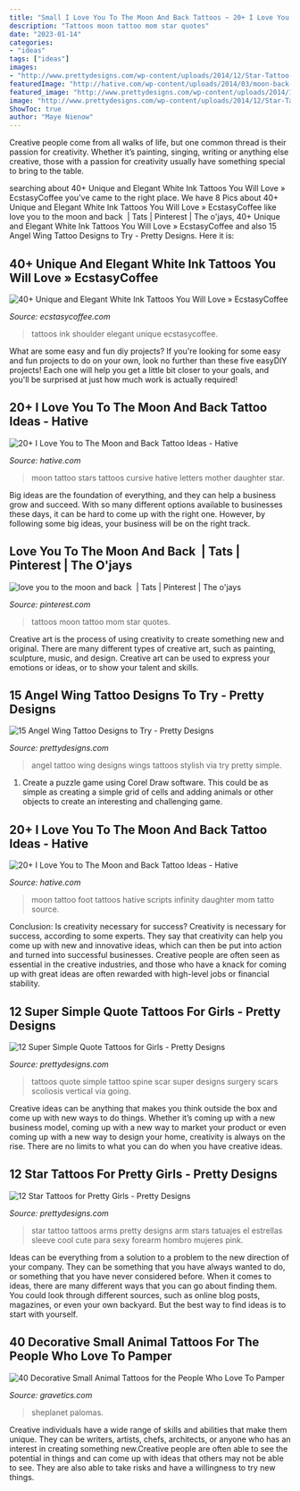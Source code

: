 ```yaml
---
title: "Small I Love You To The Moon And Back Tattoos ~ 20+ I Love You To The Moon And Back Tattoo Ideas"
description: "Tattoos moon tattoo mom star quotes"
date: "2023-01-14"
categories:
- "ideas"
tags: ["ideas"]
images:
- "http://www.prettydesigns.com/wp-content/uploads/2014/12/Star-Tattoo-on-Arms.jpg"
featuredImage: "http://hative.com/wp-content/uploads/2014/03/moon-back-tattoos/6-scripts-and-moon-on-foot.jpg"
featured_image: "http://www.prettydesigns.com/wp-content/uploads/2014/12/Star-Tattoo-on-Arms.jpg"
image: "http://www.prettydesigns.com/wp-content/uploads/2014/12/Star-Tattoo-on-Arms.jpg"
ShowToc: true
author: "Maye Nienow"
---
```



Creative people come from all walks of life, but one common thread is their passion for creativity. Whether it’s painting, singing, writing or anything else creative, those with a passion for creativity usually have something special to bring to the table.

	

		
searching about 40+ Unique and Elegant White Ink Tattoos You Will Love » EcstasyCoffee you've came to the right place. We have 8 Pics about 40+ Unique and Elegant White Ink Tattoos You Will Love » EcstasyCoffee like love you to the moon and back ️ | Tats | Pinterest | The o&#039;jays, 40+ Unique and Elegant White Ink Tattoos You Will Love » EcstasyCoffee and also 15 Angel Wing Tattoo Designs to Try - Pretty Designs. Here it is:
		
    
## 40+ Unique And Elegant White Ink Tattoos You Will Love » EcstasyCoffee

<img loading=lazy src="https://i2.wp.com/www.ecstasycoffee.com/wp-content/uploads/2016/10/Rose-Gripped-Shoulder.jpg" onerror="this.onerror=null;this.src='https://tse3.mm.bing.net/th?id=OIP.Mj5bMmylK6tIckox8CjY2wHaJ4&amp;pid=15.1';" alt="40+ Unique and Elegant White Ink Tattoos You Will Love » EcstasyCoffee">

_Source: ecstasycoffee.com_

>tattoos ink shoulder elegant unique ecstasycoffee. 

	

What are some easy and fun diy projects?
If you're looking for some easy and fun projects to do on your own, look no further than these five easyDIY projects! Each one will help you get a little bit closer to your goals, and you'll be surprised at just how much work is actually required!

    
## 20+ I Love You To The Moon And Back Tattoo Ideas - Hative

<img loading=lazy src="https://hative.com/wp-content/uploads/2014/03/moon-back-tattoos/21-stars-moon-and-cursive-letters.jpg" onerror="this.onerror=null;this.src='https://tse2.mm.bing.net/th?id=OIP.Ivfd63CNvNwM65XHa3a3rQHaEL&amp;pid=15.1';" alt="20+ I Love You to The Moon and Back Tattoo Ideas - Hative">

_Source: hative.com_

>moon tattoo stars tattoos cursive hative letters mother daughter star. 

	

Big ideas are the foundation of everything, and they can help a business grow and succeed. With so many different options available to businesses these days, it can be hard to come up with the right one. However, by following some big ideas, your business will be on the right track.

    
## Love You To The Moon And Back ️ | Tats | Pinterest | The O&#039;jays

<img loading=lazy src="https://i.pinimg.com/736x/07/b0/fb/07b0fb305ac0f2b8690cd4ccff7e5d63.jpg" onerror="this.onerror=null;this.src='https://tse1.mm.bing.net/th?id=OIP.3is5fADDQW4fX3QVtBBB_gHaJ3&amp;pid=15.1';" alt="love you to the moon and back ️ | Tats | Pinterest | The o&#039;jays">

_Source: pinterest.com_

>tattoos moon tattoo mom star quotes. 

	

Creative art is the process of using creativity to create something new and original. There are many different types of creative art, such as painting, sculpture, music, and design. Creative art can be used to express your emotions or ideas, or to show your talent and skills.

    
## 15 Angel Wing Tattoo Designs To Try - Pretty Designs

<img loading=lazy src="http://www.prettydesigns.com/wp-content/uploads/2014/11/Stylish-Angel-Wing-Tattoo.jpg" onerror="this.onerror=null;this.src='https://tse3.mm.bing.net/th?id=OIP.WlNl2DOuVdyb3wO3UzmNKQHaLi&amp;pid=15.1';" alt="15 Angel Wing Tattoo Designs to Try - Pretty Designs">

_Source: prettydesigns.com_

>angel tattoo wing designs wings tattoos stylish via try pretty simple. 

	

1. Create a puzzle game using Corel Draw software. This could be as simple as creating a simple grid of cells and adding animals or other objects to create an interesting and challenging game. 

    
## 20+ I Love You To The Moon And Back Tattoo Ideas - Hative

<img loading=lazy src="http://hative.com/wp-content/uploads/2014/03/moon-back-tattoos/6-scripts-and-moon-on-foot.jpg" onerror="this.onerror=null;this.src='https://tse3.mm.bing.net/th?id=OIP.9NuLurrdoB10EWliae9ldgHaJ4&amp;pid=15.1';" alt="20+ I Love You to The Moon and Back Tattoo Ideas - Hative">

_Source: hative.com_

>moon tattoo foot tattoos hative scripts infinity daughter mom tatto source. 

	

Conclusion: Is creativity necessary for success?
Creativity is necessary for success, according to some experts. They say that creativity can help you come up with new and innovative ideas, which can then be put into action and turned into successful businesses. Creative people are often seen as essential in the creative industries, and those who have a knack for coming up with great ideas are often rewarded with high-level jobs or financial stability.

    
## 12 Super Simple Quote Tattoos For Girls - Pretty Designs

<img loading=lazy src="http://www.prettydesigns.com/wp-content/uploads/2014/10/Quote-Tattoos-on-Back.jpg" onerror="this.onerror=null;this.src='https://tse3.mm.bing.net/th?id=OIP.TnWNRCTBtcoMZLWVyqZWQQHaLJ&amp;pid=15.1';" alt="12 Super Simple Quote Tattoos for Girls - Pretty Designs">

_Source: prettydesigns.com_

>tattoos quote simple tattoo spine scar super designs surgery scars scoliosis vertical via going. 

	

Creative ideas can be anything that makes you think outside the box and come up with new ways to do things. Whether it’s coming up with a new business model, coming up with a new way to market your product or even coming up with a new way to design your home, creativity is always on the rise. There are no limits to what you can do when you have creative ideas.

    
## 12 Star Tattoos For Pretty Girls - Pretty Designs

<img loading=lazy src="http://www.prettydesigns.com/wp-content/uploads/2014/12/Star-Tattoo-on-Arms.jpg" onerror="this.onerror=null;this.src='https://tse4.mm.bing.net/th?id=OIP.u83yNokE4H2NiIDBwWvhjAHaJ4&amp;pid=15.1';" alt="12 Star Tattoos for Pretty Girls - Pretty Designs">

_Source: prettydesigns.com_

>star tattoo tattoos arms pretty designs arm stars tatuajes el estrellas sleeve cool cute para sexy forearm hombro mujeres pink. 

	

Ideas can be everything from a solution to a problem to the new direction of your company. They can be something that you have always wanted to do, or something that you have never considered before. When it comes to ideas, there are many different ways that you can go about finding them. You could look through different sources, such as online blog posts, magazines, or even your own backyard. But the best way to find ideas is to start with yourself.

    
## 40 Decorative Small Animal Tattoos For The People Who Love To Pamper

<img loading=lazy src="https://www.gravetics.com/wp-content/uploads/2017/08/Dove-Tattoo.jpg" onerror="this.onerror=null;this.src='https://tse3.mm.bing.net/th?id=OIP.w4bZnO_1T4miTSChHCeV_wHaFj&amp;pid=15.1';" alt="40 Decorative Small Animal Tattoos for the People Who Love To Pamper">

_Source: gravetics.com_

>sheplanet palomas. 

	

Creative individuals have a wide range of skills and abilities that make them unique. They can be writers, artists, chefs, architects, or anyone who has an interest in creating something new.Creative people are often able to see the potential in things and can come up with ideas that others may not be able to see. They are also able to take risks and have a willingness to try new things.

